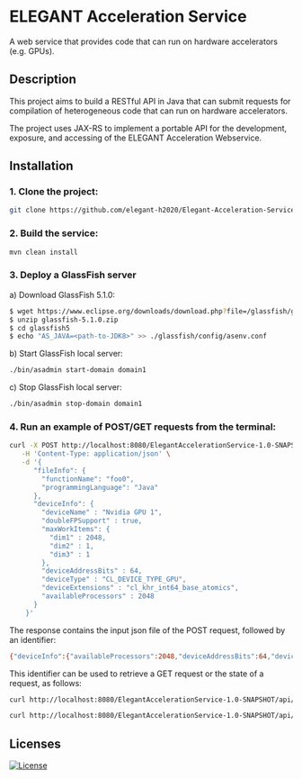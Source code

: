 # ELEGANT Acceleration Service
A web service that provides code that can run on hardware accelerators (e.g. GPUs).

## Description

This project aims to build a RESTful API in Java that can submit requests for compilation of heterogeneous code that can run on hardware accelerators.

The project uses JAX-RS to implement a portable API for the development, exposure, and accessing of the ELEGANT Acceleration Webservice.

## Installation

### 1. Clone the project:

```bash 
git clone https://github.com/elegant-h2020/Elegant-Acceleration-Service.git
```

### 2. Build the service:

```bash
mvn clean install
```

### 3. Deploy a GlassFish server

a) Download GlassFish 5.1.0:
```bash
$ wget https://www.eclipse.org/downloads/download.php?file=/glassfish/glassfish-5.1.0.zip
$ unzip glassfish-5.1.0.zip
$ cd glassfish5
$ echo "AS_JAVA=<path-to-JDK8>" >> ./glassfish/config/asenv.conf
```

b) Start GlassFish local server:
```bash
./bin/asadmin start-domain domain1
```

c) Stop GlassFish local server:
```bash
./bin/asadmin stop-domain domain1
```

### 4. Run an example of POST/GET requests from the terminal:
```bash
curl -X POST http://localhost:8080/ElegantAccelerationService-1.0-SNAPSHOT/api/acceleration/requests \
   -H 'Content-Type: application/json' \
   -d '{
      "fileInfo": {
        "functionName": "foo0",
        "programmingLanguage": "Java"
      },
      "deviceInfo": {
        "deviceName" : "Nvidia GPU 1",
        "doubleFPSupport" : true,
        "maxWorkItems": {
          "dim1" : 2048,
          "dim2" : 1,
          "dim3" : 1
        },
        "deviceAddressBits" : 64,
        "deviceType" : "CL_DEVICE_TYPE_GPU",
        "deviceExtensions" : "cl_khr_int64_base_atomics",
        "availableProcessors" : 2048
      }
    }'
```

The response contains the input json file of the POST request, followed by an identifier:
```bash
{"deviceInfo":{"availableProcessors":2048,"deviceAddressBits":64,"deviceExtensions":"cl_khr_int64_base_atomics","deviceName":"Nvidia GPU 1","deviceType":"CL_DEVICE_TYPE_GPU","doubleFPSupport":true,"maxWorkItems":{"dim1":2048,"dim2":1,"dim3":1}},"fileInfo":{"functionName":"foo0","programmingLanguage":"Java"},"id":1,"state":"SUBMITTED"}
```

This identifier can be used to retrieve a GET request or the state of a request, as follows:
```bash
curl http://localhost:8080/ElegantAccelerationService-1.0-SNAPSHOT/api/acceleration/requests/1
```

```bash
curl http://localhost:8080/ElegantAccelerationService-1.0-SNAPSHOT/api/acceleration/requests/1/state
```



## Licenses

[![License](https://img.shields.io/badge/License-Apache%202.0-red.svg)]([https://github.com/beehive-lab/TornadoVM/blob/master/LICENSE_APACHE2](https://github.com/stratika/elegant-acceleration-service/blob/main/LICENSE.txt))
